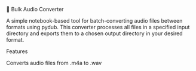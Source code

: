 📘 Bulk Audio Converter

A simple notebook-based tool for batch-converting audio files between formats using pydub.
This converter processes all files in a specified input directory and exports them to a chosen output directory in your desired format.

Features

Converts audio files from .m4a to .wav
